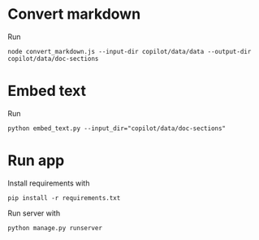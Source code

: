 # Convert markdown

Run 

```
node convert_markdown.js --input-dir copilot/data/data --output-dir copilot/data/doc-sections
```


# Embed text

Run 

```
python embed_text.py --input_dir="copilot/data/doc-sections"
```

# Run app

Install requirements with

```
pip install -r requirements.txt
```

Run server with

```
python manage.py runserver
```